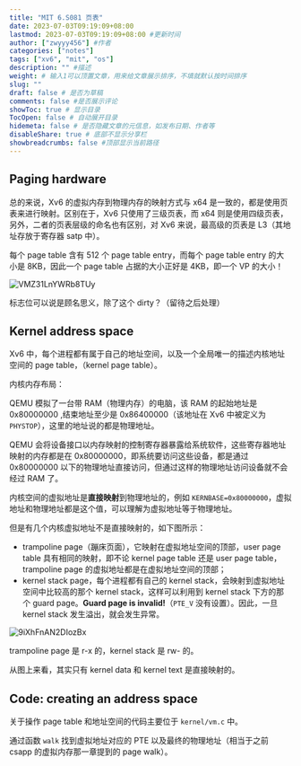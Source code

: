 ```yaml
---
title: "MIT 6.S081 页表"
date: 2023-07-03T09:19:09+08:00
lastmod: 2023-07-03T09:19:09+08:00 #更新时间
author: ["zwyyy456"] #作者
categories: ["notes"]
tags: ["xv6", "mit", "os"]
description: "" #描述
weight: # 输入1可以顶置文章，用来给文章展示排序，不填就默认按时间排序
slug: ""
draft: false # 是否为草稿
comments: false #是否展示评论
showToc: true # 显示目录
TocOpen: false # 自动展开目录
hidemeta: false # 是否隐藏文章的元信息，如发布日期、作者等
disableShare: true # 底部不显示分享栏
showbreadcrumbs: false #顶部显示当前路径
---
```

## Paging hardware

总的来说，Xv6 的虚拟内存到物理内存的映射方式与 x64 是一致的，都是使用页表来进行映射。区别在于，Xv6 只使用了三级页表，而 x64 则是使用四级页表，另外，二者的页表层级的命名也有区别，对 Xv6 来说，最高级的页表是 L3（其地址存放于寄存器 satp 中）。

每个 page table 含有 512 个 page table entry，而每个 page table entry 的大小是 8KB，因此一个 page table 占据的大小正好是 4KB，即一个 VP 的大小！

![VMZ31LnYWRb8TUy](https://pic-upyun.zwyyy456.tech/smms/2023-12-26-065733.png)

标志位可以说是顾名思义，除了这个 dirty？（留待之后处理）

## Kernel address space

Xv6 中，每个进程都有属于自己的地址空间，以及一个全局唯一的描述内核地址空间的 page table，（kernel page table）。

内核内存布局：

QEMU 模拟了一台带 RAM（物理内存）的电脑，该 RAM 的起始地址是 $\text{0x80000000}$ ,结束地址至少是 $\text{0x86400000}$（该地址在 Xv6 中被定义为 `PHYSTOP`），这里的地址说的都是物理地址。

QEMU 会将设备接口以内存映射的控制寄存器暴露给系统软件，这些寄存器地址映射的内存都是在 $\text{0x80000000}$，即系统要访问这些设备，都是通过 $\text{0x80000000}$ 以下的物理地址直接访问，但通过这样的物理地址访问设备就不会经过 RAM 了。

内核空间的虚拟地址是**直接映射**到物理地址的，例如 `KERNBASE=0x80000000`，虚拟地址和物理地址都是这个值，可以理解为虚拟地址等于物理地址。

但是有几个内核虚拟地址不是直接映射的，如下图所示：

- trampoline page（蹦床页面），它映射在虚拟地址空间的顶部，user page table 具有相同的映射，即不论 kernel page table 还是 user page table，trampoline page 的虚拟地址都是在虚拟地址空间的顶部；
- kernel stack page，每个进程都有自己的 kernel stack，会映射到虚拟地址空间中比较高的那个 kernel stack，这样可以利用到 kernel stack 下方的那个 guard page。**Guard page is invalid!**（`PTE_V` 没有设置）。因此，一旦 kernel stack 发生溢出，就会发生异常。

![9iXhFnAN2DIozBx](https://pic-upyun.zwyyy456.tech/smms/2023-12-26-065735.png)

trampoline page 是 r-x 的，kernel stack 是 rw- 的。

从图上来看，其实只有 kernel data 和 kernel text 是直接映射的。
　　　
## Code: creating an address space 

关于操作 page table 和地址空间的代码主要位于 `kernel/vm.c` 中。

通过函数 `walk` 找到虚拟地址对应的 PTE 以及最终的物理地址（相当于之前 csapp 的虚拟内存那一章提到的 page walk）。

